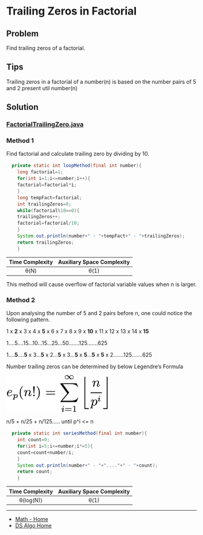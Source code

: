 # Trailing Zeros in Factorial

## Problem

Find trailing zeros of a factorial.

## Tips

Trailing zeros in a factorial of a number(n) is based on the number pairs of 5 and 2 present util
number(n)

## Solution

### [FactorialTrailingZero.java](../../src/main/java/com/math/FactorialTrailingZero.java)

### Method 1

Find factorial and calculate trailing zero by dividing by 10.

```java
  private static int loopMethod(final int number){
    long factorial=1;
    for(int i=1;i<=number;i++){
    factorial=factorial*i;
    }
    long tempFact=factorial;
    int trailingZeros=0;
    while(factorial%10==0){
    trailingZeros++;
    factorial=factorial/10;
    }
    System.out.println(number+" - "+tempFact+" - "+trailingZeros);
    return trailingZeros;
    }
```

| Time Complexity |  Auxiliary Space Complexity  |
|:---------------:|:----------------------------:|
|      θ(N)       |             θ(1)             |

This method will cause overflow of factorial variable values when n is larger.

### Method 2

Upon analysing the number of 5 and 2 pairs before n, one could notice the following pattern.

1 x **2** x 3 x 4 x **5** x 6 x 7 x 8 x 9 x **10** x 11 x 12 x 13 x 14 x **15**

1....5....15...10...15...25...50.......125.......625

1....**5**....**5** x 3...**5** x 2...**5** x 3...**5** x **5**...**5** x **5** x
2.......125.......625

Number trailing zeros can be determined by below Legendre’s Formula

![Legendre’s Formula](legendres-formula.png)

n/5 + n/25 + n/125..... until p^i <= n

```java
  private static int seriesMethod(final int number){
    int count=0;
    for(int i=5;i<=number;i*=5){
    count=count+number/i;
    }
    System.out.println(number+" - "+"...."+" - "+count);
    return count;
    }
```

| Time Complexity |  Auxiliary Space Complexity  |
|:---------------:|:----------------------------:|
|    θ(log(N))    |             θ(1)             |

___

* [Math - Home](math.md)
* [DS Algo Home](../../README.md)